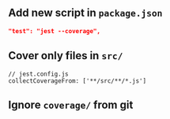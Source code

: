 ## Add new script in `package.json`
```json
"test": "jest --coverage",
```

## Cover only files in `src/`
```
// jest.config.js
collectCoverageFrom: ['**/src/**/*.js']
```

## Ignore `coverage/` from git
